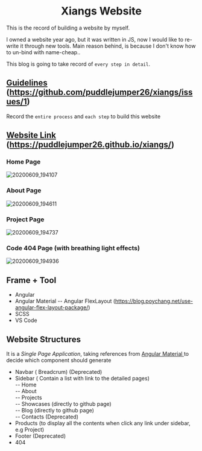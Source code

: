 <h1 align="center"> Xiangs Website </h1>

This is the record of building a website by myself.

I owned a website year ago, but it was written in JS, now I would like to re-write it through new tools. Main reason behind, is because I don't know how to un-bind with name-cheap..

This blog is going to take record of `every step in detail`.


## [Guidelines](https://github.com/puddlejumper26/xiangs/issues/1) (https://github.com/puddlejumper26/xiangs/issues/1)

Record the `entire process` and `each step` to build this website

## [Website Link](https://puddlejumper26.github.io/xiangs/) (https://puddlejumper26.github.io/xiangs/)

### Home Page

![20200609_194107](https://user-images.githubusercontent.com/40550117/84143540-5619e300-aa89-11ea-8eea-ef7f99d83be7.gif)

### About Page

![20200609_194611](https://user-images.githubusercontent.com/40550117/84143918-f7a13480-aa89-11ea-8ae5-f8094cdd14bb.gif)

### Project Page

![20200609_194737](https://user-images.githubusercontent.com/40550117/84144019-26b7a600-aa8a-11ea-8520-510c659cf60c.gif)

### Code 404 Page  (with breathing light effects)

![20200609_194936](https://user-images.githubusercontent.com/40550117/84144194-6ed6c880-aa8a-11ea-9a97-d06663c45084.gif)


## Frame + Tool
- Angular
- Angular Material
-- Angular FlexLayout (https://blog.poychang.net/use-angular-flex-layout-package/)
- SCSS
- VS Code

## Website Structures

It is a *Single Page Application*, taking references from [Angular Material ](https://material.angular.io/components/categories) to decide which component should generate

- Navbar ( Breadcrum) (Deprecated)<br>
- Sidebar ( Contain a list with link to the detailed pages)<br>
-- Home<br>
-- About<br>
-- Projects<br> 
-- Showcases (directly to github page)<br>
-- Blog (directly to github page)<br>
-- Contacts (Deprecated)<br>
- Products (to display all the contents when click any link under sidebar, e.g Project)<br>
- Footer (Deprecated)<br>
- 404<br>


